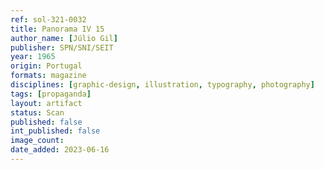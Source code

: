 ```yaml
---
ref: sol-321-0032
title: Panorama IV 15
author_name: [Júlio Gil]
publisher: SPN/SNI/SEIT
year: 1965
origin: Portugal
formats: magazine
disciplines: [graphic-design, illustration, typography, photography]
tags: [propaganda]
layout: artifact
status: Scan
published: false
int_published: false
image_count:
date_added: 2023-06-16
---
```

